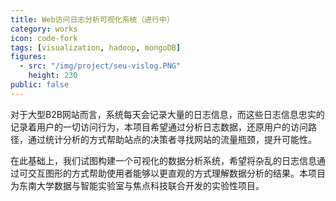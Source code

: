 ```yaml
---
title: Web访问日志分析可视化系统（进行中）
category: works
icon: code-fork
tags: [visualization, hadoop, mongoDB]
figures:
  - src: "/img/project/seu-vislog.PNG"
    height: 230
public: false
---
```


对于大型B2B网站而言，系统每天会记录大量的日志信息，而这些日志信息忠实的记录着用户的一切访问行为，本项目希望通过分析日志数据，还原用户的访问路径，通过统计分析的方式帮助站点的决策者寻找网站的流量瓶颈，提升可能性。

在此基础上，我们试图构建一个可视化的数据分析系统，希望将杂乱的日志信息通过可交互图形的方式帮助使用者能够以更直观的方式理解数据分析的结果。本项目为东南大学数据与智能实验室与焦点科技联合开发的实验性项目。